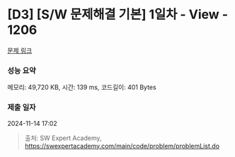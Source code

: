 # [D3] [S/W 문제해결 기본] 1일차 - View - 1206 

[문제 링크](https://swexpertacademy.com/main/code/problem/problemDetail.do?contestProbId=AV134DPqAA8CFAYh) 

### 성능 요약

메모리: 49,720 KB, 시간: 139 ms, 코드길이: 401 Bytes

### 제출 일자

2024-11-14 17:02



> 출처: SW Expert Academy, https://swexpertacademy.com/main/code/problem/problemList.do